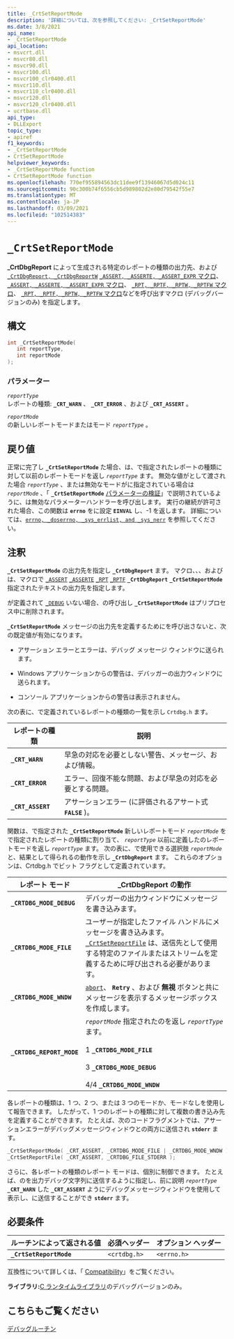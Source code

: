 ```yaml
---
title: _CrtSetReportMode
description: '詳細については、次を参照してください: _CrtSetReportMode'
ms.date: 3/8/2021
api_name:
- _CrtSetReportMode
api_location:
- msvcrt.dll
- msvcr80.dll
- msvcr90.dll
- msvcr100.dll
- msvcr100_clr0400.dll
- msvcr110.dll
- msvcr110_clr0400.dll
- msvcr120.dll
- msvcr120_clr0400.dll
- ucrtbase.dll
api_type:
- DLLExport
topic_type:
- apiref
f1_keywords:
- _CrtSetReportMode
- CrtSetReportMode
helpviewer_keywords:
- _CrtSetReportMode function
- CrtSetReportMode function
ms.openlocfilehash: 770ef955894563dc11dee9f13946067d5d024c11
ms.sourcegitcommit: 90c300b74f6556cb5d989802d2e80d79542f55e7
ms.translationtype: MT
ms.contentlocale: ja-JP
ms.lasthandoff: 03/09/2021
ms.locfileid: "102514383"
---
```

# `_CrtSetReportMode`

**_CrtDbgReport** によって生成される特定のレポートの種類の出力先、および [`_CrtDbgReport, _CrtDbgReportW`](crtdbgreport-crtdbgreportw.md) [ `_ASSERT, _ASSERTE, _ASSERT_EXPR` マクロ](assert-asserte-assert-expr-macros.md)、 [ `_ASSERT, _ASSERTE, _ASSERT_EXPR` マクロ](assert-asserte-assert-expr-macros.md)、 [ `_RPT, _RPTF, _RPTW, _RPTFW` マクロ](rpt-rptf-rptw-rptfw-macros.md)、 [ `_RPT, _RPTF, _RPTW, _RPTFW` マクロ](rpt-rptf-rptw-rptfw-macros.md)などを呼び出すマクロ (デバッグバージョンのみ) を指定します。

## <a name="syntax"></a>構文

```C
int _CrtSetReportMode(
   int reportType,
   int reportMode
);
```

### <a name="parameters"></a>パラメーター

*`reportType`*\
レポートの種類: **`_CRT_WARN`** 、 **`_CRT_ERROR`** 、および **`_CRT_ASSERT`** 。

*`reportMode`*\
の新しいレポートモードまたはモード *`reportType`* 。

## <a name="return-value"></a>戻り値

正常に完了し **`_CrtSetReportMode`** た場合、は、で指定されたレポートの種類に対して以前のレポートモードを返し *`reportType`* ます。 無効な値がとして渡された場合 *`reportType`* 、または無効なモードがに指定されている場合は *`reportMode`* 、「 **`_CrtSetReportMode`** [パラメーターの検証](../../c-runtime-library/parameter-validation.md)」で説明されているように、は無効なパラメーターハンドラーを呼び出します。 実行の継続が許可された場合、この関数は **`errno`** をに設定 **`EINVAL`** し、-1 を返します。 詳細については、[`errno, _doserrno, _sys_errlist, and _sys_nerr`](../../c-runtime-library/errno-doserrno-sys-errlist-and-sys-nerr.md) を参照してください。

## <a name="remarks"></a>注釈

**`_CrtSetReportMode`** の出力先を指定し **`_CrtDbgReport`** ます。 マクロ、、、およびは、マクロで [`_ASSERT`](assert-asserte-assert-expr-macros.md) [`_ASSERTE`](assert-asserte-assert-expr-macros.md) [`_RPT`](rpt-rptf-rptw-rptfw-macros.md) [`_RPTF`](rpt-rptf-rptw-rptfw-macros.md) **`_CrtDbgReport`** **`_CrtSetReportMode`** 指定されたテキストの出力先を指定します。

が定義されて [`_DEBUG`](../../c-runtime-library/debug.md) いない場合、の呼び出し **`_CrtSetReportMode`** はプリプロセス中に削除されます。

**`_CrtSetReportMode`** メッセージの出力先を定義するためにを呼び出さないと、次の既定値が有効になります。

- アサーション エラーとエラーは、デバッグ メッセージ ウィンドウに送られます。

- Windows アプリケーションからの警告は、デバッガーの出力ウィンドウに送られます。

- コンソール アプリケーションからの警告は表示されません。

次の表に、で定義されているレポートの種類の一覧を示し `Crtdbg.h` ます。

|レポートの種類|説明|
|-----------------|-----------------|
|**`_CRT_WARN`**|早急の対応を必要としない警告、メッセージ、および情報。|
|**`_CRT_ERROR`**|エラー、回復不能な問題、および早急の対応を必要とする問題。|
|**`_CRT_ASSERT`**|アサーションエラー (に評価されるアサート式 **`FALSE`** )。|

関数は、で指定された **`_CrtSetReportMode`** 新しいレポートモード *`reportMode`* をで指定されたレポートの種類に割り当て、 *`reportType`* 以前に定義したのレポートモードを返し *`reportType`* ます。 次の表に、で使用できる選択肢 *`reportMode`* と、結果として得られるの動作を示し **`_CrtDbgReport`** ます。 これらのオプションは、Crtdbg.h でビット フラグとして定義されています。

|レポート モード|_CrtDbgReport の動作|
|-----------------|-----------------------------|
|**`_CRTDBG_MODE_DEBUG`**|デバッガーの出力ウィンドウにメッセージを書き込みます。|
|**`_CRTDBG_MODE_FILE`**|ユーザーが指定したファイル ハンドルにメッセージを書き込みます。 [`_CrtSetReportFile`](crtsetreportfile.md) は、送信先として使用する特定のファイルまたはストリームを定義するために呼び出される必要があります。|
|**`_CRTDBG_MODE_WNDW`**|[`abort`](abort.md)、 **`Retry`** 、および **無視** ボタンと共にメッセージを表示するメッセージボックスを作成します。|
|**`_CRTDBG_REPORT_MODE`**|*`reportMode`* 指定されたのを返し *`reportType`* ます。<br /><br /> 1   **`_CRTDBG_MODE_FILE`**<br /><br /> 3   **`_CRTDBG_MODE_DEBUG`**<br /><br /> 4/4   **`_CRTDBG_MODE_WNDW`**|

各レポートの種類は、1 つ、2 つ、または 3 つのモードか、モードなしを使用して報告できます。 したがって、1 つのレポートの種類に対して複数の書き込み先を定義することができます。 たとえば、次のコードフラグメントでは、アサーションエラーがデバッグメッセージウィンドウとの両方に送信され **`stderr`** ます。

```C
_CrtSetReportMode( _CRT_ASSERT, _CRTDBG_MODE_FILE | _CRTDBG_MODE_WNDW );
_CrtSetReportFile( _CRT_ASSERT, _CRTDBG_FILE_STDERR );
```

さらに、各レポートの種類のレポート モードは、個別に制御できます。 たとえば、のを出力デバッグ文字列に送信するように指定し、前に説明 *`reportType`* **`_CRT_WARN`** した **`_CRT_ASSERT`** ようにデバッグメッセージウィンドウを使用して表示し、に送信することができ **`stderr`** ます。

## <a name="requirements"></a>必要条件

|ルーチンによって返される値|必須ヘッダー|オプション ヘッダー|
|-------------|---------------------|---------------------|
|**`_CrtSetReportMode`**|`<crtdbg.h>`|`<errno.h>`|

互換性について詳しくは、「 [Compatibility](../../c-runtime-library/compatibility.md)」をご覧ください。

**ライブラリ:**[C ランタイムライブラリ](../../c-runtime-library/crt-library-features.md)のデバッグバージョンのみ。

## <a name="see-also"></a>こちらもご覧ください

[デバッグルーチン](../../c-runtime-library/debug-routines.md)
